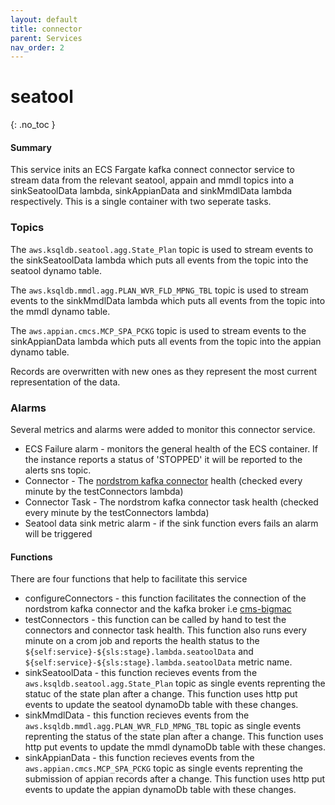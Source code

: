 ```yaml
---
layout: default
title: connector
parent: Services
nav_order: 2
---
```


# seatool

{: .no_toc }

#### Summary

This service inits an ECS Fargate kafka connect connector service to stream data from the relevant seatool, appain and mmdl topics into a sinkSeatoolData lambda, sinkAppianData and sinkMmdlData lambda respectively. This is a single container with two seperate tasks.

### Topics

The `aws.ksqldb.seatool.agg.State_Plan` topic is used to stream events to the sinkSeatoolData lambda which puts all events from the topic into the seatool dynamo table.

The `aws.ksqldb.mmdl.agg.PLAN_WVR_FLD_MPNG_TBL` topic is used to stream events to the sinkMmdlData lambda which puts all events from the topic into the mmdl dynamo table.

The `aws.appian.cmcs.MCP_SPA_PCKG` topic is used to stream events to the sinkAppianData lambda which puts all events from the topic into the appian dynamo table.

Records are overwritten with new ones as they represent the most current representation of the data.

### Alarms

Several metrics and alarms were added to monitor this connector service.

- ECS Failure alarm - monitors the general health of the ECS container. If the instance reports a status of 'STOPPED' it will be reported to the alerts sns topic.
- Connector - The [nordstrom kafka connector](https://github.com/Nordstrom/kafka-connect-lambda) health (checked every minute by the testConnectors lambda)
- Connector Task - The nordstrom kafka connector task health (checked every minute by the testConnectors lambda)
- Seatool data sink metric alarm - if the sink function evers fails an alarm will be triggered

#### Functions

There are four functions that help to facilitate this service

- configureConnectors - this function facilitates the connection of the nordstrom kafka connector and the kafka broker i.e [cms-bigmac](https://github.com/CMSgov/cms-bigmac)
- testConnectors - this function can be called by hand to test the connectors and connector task health. This function also runs every minute on a crom job and reports the health status to the `${self:service}-${sls:stage}.lambda.seatoolData` and `${self:service}-${sls:stage}.lambda.seatoolData` metric name.
- sinkSeatoolData - this function recieves events from the `aws.ksqldb.seatool.agg.State_Plan` topic as single events reprenting the statuc of the state plan after a change. This function uses http put events to update the seatool dynamoDb table with these changes.
- sinkMmdlData - this function recieves events from the `aws.ksqldb.mmdl.agg.PLAN_WVR_FLD_MPNG_TBL` topic as single events reprenting the status of the state plan after a change. This function uses http put events to update the mmdl dynamoDb table with these changes.
- sinkAppianData - this function recieves events from the `aws.appian.cmcs.MCP_SPA_PCKG` topic as single events reprenting the submission of appian records after a change. This function uses http put events to update the appian dynamoDb table with these changes.
